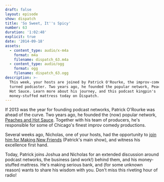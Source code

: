```yaml
---
draft: false
layout: episode
show: dispatch
title: 'So Sweet, It''s Spicy'
number: 63
duration: '1:02:48'
explicit: true
date: '2014-09-18'
assets:
  - content_type: audio/x-m4a
    format: m4a
    filename: dispatch_63.m4a
  - content_type: audio/ogg
    format: ogg
    filename: dispatch_63.ogg
description: >-
  This week, your hosts are joined by Patrick O'Rourke, the improv-comedian
  turned podcaster. Two years ago, he founded the popular network, Peaches and
  Hot Sauce. Learn more about his journey, and this podcast kingpin's
  money-stuffed mattress today on Dispatch.
---
```

If 2013 was the year for founding podcast networks, Patrick O'Rourke was ahead of the curve. Two years ago, he founded the (now) popular network, [Peaches and Hot Sauce](http://peachesandhotsauce.com). Together with his team of producers, he's responsible for some of Chicago's finest improv comedy productions.

Several weeks ago, Nicholas, one of your hosts, had the opportunity to [join him for Making New Friends](http://peachesandhotsauce.com/podcasts/making-new-friends/better-than-jerky) (Patrick's main show), and witness his excellence first hand.

Today, Patrick joins Joshua and Nicholas for an extended discussion around podcast networks, the business (and work!) behind them, and his money-stuffed mattress. He's making serious bank, and (for some unknown reason) wants to share his wisdom with you. Don't miss this riveting hour of radio!